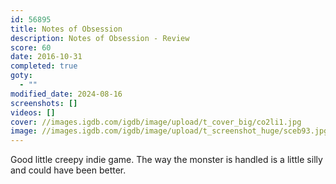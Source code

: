 ```yaml
---
id: 56895
title: Notes of Obsession
description: Notes of Obsession - Review
score: 60
date: 2016-10-31
completed: true
goty:
  - ""
modified_date: 2024-08-16
screenshots: []
videos: []
cover: //images.igdb.com/igdb/image/upload/t_cover_big/co2li1.jpg
image: //images.igdb.com/igdb/image/upload/t_screenshot_huge/sceb93.jpg
---
```

Good little creepy indie game. The way the monster is handled is a little silly and could have been better.